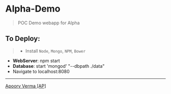 # Alpha-Demo
> POC Demo webapp for Alpha

## To Deploy:
> - Install `Node`, `Mongo`, `NPM`, `Bower`
 - **WebServer**: npm start
 - **Database**: start 'mongod' "--dbpath ./data"
 - Navigate to localhost:8080
 
---
[Apoorv Verma [AP]](https://www.linkedin.com/in/apoorvverma)
